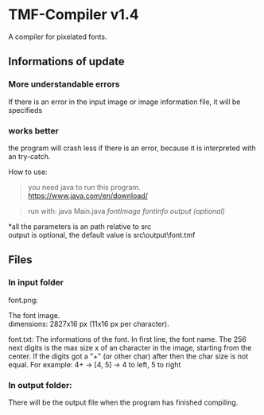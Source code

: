 # TMF-Compiler v1.4
A compiler for pixelated fonts.

## Informations of update
### More understandable errors
If there is an error in the input image or image information file, it will be specifieds
### works better
the program will crash less if there is an error, because it is interpreted with an try-catch.


How to use:
> you need java to run this program. https://www.java.com/en/download/

> run with: java Main.java _fontImage_ _fontInfo_ _output (optional)_

*all the parameters is an path relative to src\
output is optional, the default value is src\output\font.tmf


## Files
### In input folder
font.png:

The font image.  
dimensions: 2827x16 px (11x16 px per character).


font.txt:
The informations of the font.
In first line, the font name. The 256 next digits is the max size x of an character in the image, starting from the center.
If the digits got a "+" (or other char) after then the char size is not equal. For example: 4+ -> [4, 5] -> 4 to left, 5 to right

### In output folder:
There will be the output file when the program has finished compiling.
